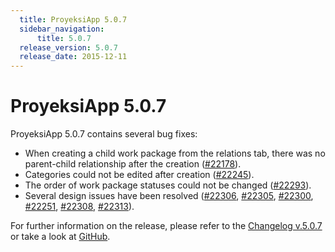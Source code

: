 ```yaml
---
  title: ProyeksiApp 5.0.7
  sidebar_navigation:
      title: 5.0.7
  release_version: 5.0.7
  release_date: 2015-12-11
---
```



# ProyeksiApp 5.0.7

ProyeksiApp 5.0.7 contains several bug fixes:

  - When creating a child work package from the relations tab, there was
    no parent-child relationship after the creation
    ([\#22178](https://community.proyeksi.id/work_packages/22178/activity)).
  - Categories could not be edited after creation
    ([\#22245](https://community.proyeksi.id/work_packages/22245/activity)).
  - The order of work package statuses could not be changed
    ([\#22293](https://community.proyeksi.id/work_packages/22293/activity)).
  - Several design issues have been resolved
    ([\#22306](https://community.proyeksi.id/work_packages/22306/activity),
    [\#22305](https://community.proyeksi.id/work_packages/22305/activity),
    [\#22300](https://community.proyeksi.id/work_packages/22300/activity),
    [\#22251](https://community.proyeksi.id/work_packages/22251/activity),
    [\#22308](https://community.proyeksi.id/work_packages/22308/activity),
    [\#22313](https://community.proyeksi.id/work_packages/22313/activity)).

For further information on the release, please refer to the [Changelog
v.5.0.7](https://community.proyeksi.id/versions/785) or take a look
at [GitHub](https://github.com/opf/proyeksiapp/tree/v5.0.7).


